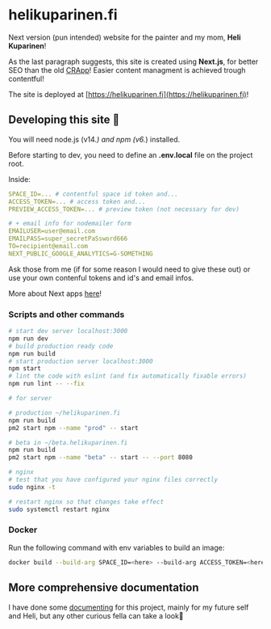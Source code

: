 # helikuparinen.fi

Next version (pun intended) website for the painter and my mom, **Heli Kuparinen**!

As the last paragraph suggests, this site is created using **Next.js**, for better SEO than the old [CRApp](https://github.com/funnicus/helikuparinenhomepage)! Easier content managment is achieved trough contentful!

The site is deployed at [https://helikuparinen.fi](https://helikuparinen.fi)!

## Developing this site 🚀

You will need node.js (v14.*) and npm (v6.*) installed.

Before starting to dev, you need to define an **.env.local** file on the project root.

Inside:
```yml
SPACE_ID=... # contentful space id token and...
ACCESS_TOKEN=... # access token and...
PREVIEW_ACCESS_TOKEN=... # preview token (not necessary for dev)

# + email info for nodemailer form
EMAILUSER=user@email.com
EMAILPASS=super_secretPaSsword666
TO=recipient@email.com
NEXT_PUBLIC_GOOGLE_ANALYTICS=G-SOMETHING
```

Ask those from me (if for some reason I would need to give these out) or use your own contenful tokens and id's and email infos.

More about Next apps [here](./NEXT.md)!

### Scripts and other commands

```bash
# start dev server localhost:3000
npm run dev
# build production ready code
npm run build
# start production server localhost:3000
npm start
# lint the code with eslint (and fix automatically fixable errors)
npm run lint -- --fix

# for server

# production ~/helikuparinen.fi
npm run build
pm2 start npm --name "prod" -- start

# beta in ~/beta.helikuparinen.fi
npm run build
pm2 start npm --name "beta" -- start -- --port 8080

# nginx
# test that you have configured your nginx files correctly
sudo nginx -t

# restart nginx so that changes take effect
sudo systemctl restart nginx
```

### Docker

Run the following command with env variables to build an image:

```sh
docker build --build-arg SPACE_ID=<here> --build-arg ACCESS_TOKEN=<here> --build-arg PREVIEW_ACCESS_TOKEN=<here> --build-arg EMAILUSER=<here> --build-arg EMAILPASS=<here> --build-arg TO=<here> --build-arg GA=<analytics tag here> -t helikuparinen.fi .
```

## More comprehensive documentation

I have done some [documenting](./docs/TOC.md) for this project, mainly for my future self and Heli, but any other curious fella can take a look🙂
